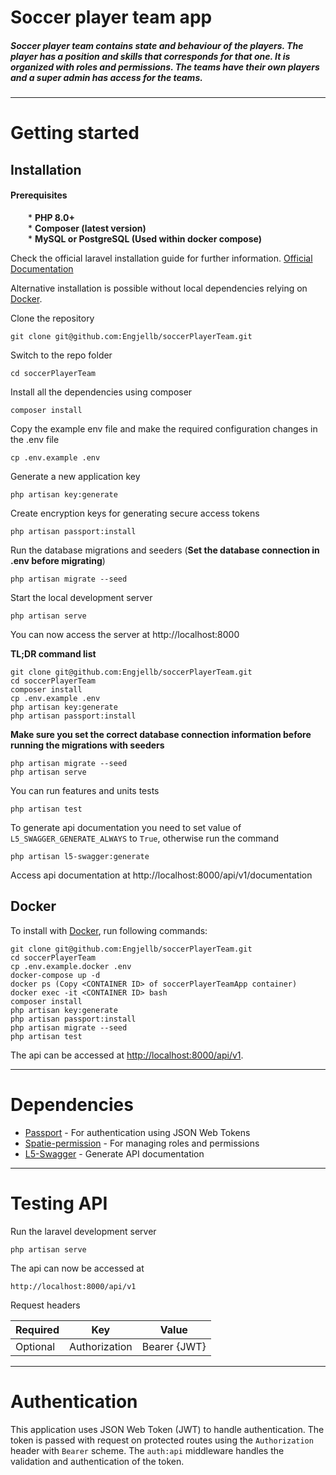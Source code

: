 # Soccer player team app

##### Soccer player team contains state and behaviour of the players. The player has a position and skills that corresponds for that one. It is organized with roles and permissions. The teams have their own players and a super admin has access for the teams.

----------

# Getting started

## Installation

#### Prerequisites

&emsp;&emsp;* **PHP 8.0+**<br/>
&emsp;&emsp;* **Composer (latest version)**<br/>
&emsp;&emsp;* **MySQL or PostgreSQL (Used within docker compose)**



Check the official laravel installation guide for further information. [Official Documentation](https://laravel.com/docs/9.x/installation)

Alternative installation is possible without local dependencies relying on [Docker](https://www.docker.com).

Clone the repository

    git clone git@github.com:Engjellb/soccerPlayerTeam.git

Switch to the repo folder

    cd soccerPlayerTeam

Install all the dependencies using composer

    composer install

Copy the example env file and make the required configuration changes in the .env file

    cp .env.example .env

Generate a new application key

    php artisan key:generate

Create encryption keys for generating secure access tokens

    php artisan passport:install

Run the database migrations and seeders (**Set the database connection in .env before migrating**)

    php artisan migrate --seed

Start the local development server

    php artisan serve

You can now access the server at http://localhost:8000

**TL;DR command list**

    git clone git@github.com:Engjellb/soccerPlayerTeam.git
    cd soccerPlayerTeam
    composer install
    cp .env.example .env
    php artisan key:generate
    php artisan passport:install 

**Make sure you set the correct database connection information before running the migrations with seeders**

    php artisan migrate --seed
    php artisan serve

You can run features and units tests
    
    php artisan test

To generate api documentation you need to set value of `L5_SWAGGER_GENERATE_ALWAYS` to `True`, otherwise run the command
    
    php artisan l5-swagger:generate

Access api documentation at http://localhost:8000/api/v1/documentation

## Docker

To install with [Docker](https://www.docker.com), run following commands:

```
git clone git@github.com:Engjellb/soccerPlayerTeam.git
cd soccerPlayerTeam
cp .env.example.docker .env
docker-compose up -d
docker ps (Copy <CONTAINER ID> of soccerPlayerTeamApp container)
docker exec -it <CONTAINER ID> bash
composer install
php artisan key:generate
php artisan passport:install
php artisan migrate --seed
php artisan test
```

The api can be accessed at [http://localhost:8000/api/v1](http://localhost:8000/api/v1).

----------

# Dependencies

- [Passport](https://laravel.com/docs/9.x/passport) - For authentication using JSON Web Tokens
- [Spatie-permission](https://spatie.be/docs/laravel-permission/v5/introduction) - For managing roles and permissions
- [L5-Swagger](https://github.com/DarkaOnLine/L5-Swagger) - Generate API documentation

----------

# Testing API

Run the laravel development server

    php artisan serve

The api can now be accessed at

    http://localhost:8000/api/v1

Request headers

| **Required** 	| **Key**              	| **Value**            	|
|----------	|------------------	|------------------	|
| Optional 	| Authorization    	| Bearer {JWT}      	|

----------

# Authentication

This application uses JSON Web Token (JWT) to handle authentication. The token is passed with request on protected routes using the `Authorization` header with `Bearer` scheme. The `auth:api` middleware handles the validation and authentication of the token.
